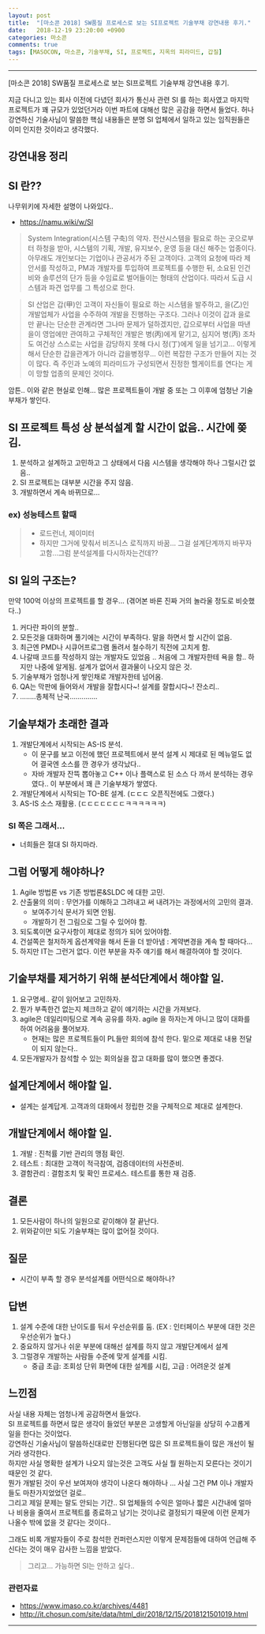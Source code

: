 ```yaml
---
layout: post
title:  "[마소콘 2018] SW품질 프로세스로 보는 SI프로젝트 기술부채 강연내용 후기."
date:   2018-12-19 23:20:00 +0900
categories: 마소콘
comments: true
tags: [MASOCON, 마소콘, 기술부채, SI, 프로젝트, 지옥의 피라미드, 갑질]
---
```


---
[마소콘 2018] SW품질 프로세스로 보는 SI프로젝트 기술부채 강연내용 후기.

지금 다니고 있는 회사 이전에 다녔던 회사가 통신사 관련 SI 를 하는 회사였고 마지막 프로젝트가 꽤 규모가 있었던거라 이번 파트에 대해선 많은 공감을 하면서 들었다.
허나 강연하신 기술사님이 말씀한 핵심 내용들은 분명 SI 업체에서 일하고 있는 임직원들은 이미 인지한 것이라고 생각했다.

강연내용 정리
--

## SI 란??
나무위키에 자세한 설명이 나와있다.. 
 * https://namu.wiki/w/SI

> System Integration(시스템 구축)의 약자. 전산시스템을 필요로 하는 곳으로부터 하청을 받아, 시스템의 기획, 개발, 유지보수, 운영 등을 대신 해주는 업종이다. 아무래도 개인보다는 기업이나 관공서가 주된 고객이다. 고객의 요청에 따라 제안서를 작성하고, PM과 개발자를 투입하여 프로젝트를 수행한 뒤, 소요된 인건비와 솔루션의 단가 등을 수임료로 벌어들이는 형태의 산업이다. 따라서 도급 시스템과 파견 업무를 그 특성으로 한다.

> SI 산업은 갑(甲)인 고객이 자신들이 필요로 하는 시스템을 발주하고, 을(乙)인 개발업체가 사업을 수주하여 개발을 진행하는 구조다. 그러나 이것이 갑과 을로만 끝나는 단순한 관계라면 그나마 문제가 덜하겠지만, 갑으로부터 사업을 따낸 을이 영업에만 관여하고 구체적인 개발은 병(丙)에게 맡기고, 심지어 병(丙) 조차도 여건상 스스로는 사업을 감당하지 못해 다시 정(丁)에게 일을 넘기고... 이렇게 해서 단순한 갑을관계가 아니라 갑을병정무... 이런 복잡한 구조가 만들어 지는 것이 많다. 즉 주인과 노예의 피라미드가 구성되면서 진정한 헬게이트를 연다는 게 이 망할 업종의 문제인 것이다.

암튼.. 이와 같은 현실로 인해... 많은 프로젝트들이 개발 중 또는 그 이후에 엄청난 기술부채가 쌓인다.

## SI 프로젝트 특성 상 분석설계 할 시간이 없음.. 시간에 쫒김. 
 1. 분석하고 설계하고 고민하고 그 상태에서 다음 시스템을 생각해야 하나 그럴시간 없음..
 2. SI 프로젝트는 대부분 시간을 주지 않음.
 3. 개발하면서 계속 바뀌므로... 

### ex) 성능테스트 할때 
   > - 로드런너, 제이미터
   > - 하지만 그거에 맞춰서 비즈니스 로직까지 바꿈... 그걸 설계단계까지 바꾸자고함...그럼 분석설계를 다시하자는건데??

## SI 일의 구조는? 
 만약 100억 이상의 프로젝트를 할 경우...  (겪어본 바론 진짜 거의 놀라울 정도로 비슷했다..)
  1. 커다란 파이의 분할..
  2. 모든것을 대화하며 풀기에는 시간이 부족하다. 말을 하면서 할 시간이 없음.
  3. 최근엔 PMD나 시큐어프로그램 돌려서 철수하기 직전에 고치게 함.
  4. 나갈때 코드를 작성하지 않는 개발자도 있었음 .. 처음에 그 개발자한테 욕을 함.. 하지만 나중에 알게됨. 설계가 없어서 결과물이 나오지 않은 것.
  5. 기술부채가 엄청나게 쌓인채로 개발자한테 넘어옴.
  6. QA는 막판에 들어와서 개발을 잘합시다~! 설계를 잘합시다~! 잔소리..
  7. ........총체적 난국..............

## 기술부채가 초래한 결과
 1. 개발단계에서 시작되는 AS-IS 분석. 
    - 이 문구를 보고 이전에 했던 프로젝트에서 분석 설계 시 제대로 된 메뉴얼도 없어 결국엔 소스를 깐 경우가 생각났다..
    - 자바 개발자 잔뜩 뽑아놓고 C++ 이나 플랙스로 된 소스 다 까서 분석하는 경우였다.. 이 부분에서 꽤 큰 기술부채가 쌓였다.
 2. 개발단계에서 시작되는 TO-BE 설계. (ㄷㄷㄷ 오픈직전에도 그랬다.)
 3. AS-IS 소스 재활용. (ㄷㄷㄷㄷㄷㄷㄷㅋㅋㅋㅋㅋㅋ)

### SI 쪽은 그래서...
 - 너희들은 절대 SI 하지마라.

## 그럼 어떻게 해야하나?
 1. Agile 방법론 vs 기존 방법론&SLDC 에 대한 고민.
 2. 산출물의 의미 : 무언가를 이해하고 그려내고 써 내려가는 과정에서의 고민의 결과.
    - 보여주기식 문서가 되면 안됨.
    - 개발하기 전 그림으로 그릴 수 있어야 함. 
 3. 되도록이면 요구사항이 제대로 정의가 되어 있어야함.
 4. 건설쪽은 철저하게 옵션계약을 해서 돈을 더 받아냄 : 계약변경을 계속 할 때마다...
 5. 하지만 IT는 그런거 없다. 이런 부분을 자주 얘기를 해서 해결하여야 할 것이다.

## 기술부채를 제거하기 위해 분석단계에서 해야할 일.
  1. 요구명세.. 같이 읽어보고 고민하자.
  2. 뭔가 부족한건 없는지 체크하고 같이 얘기하는 시간을 가져보다.
  3. agile은 데일리미팅으로 계속 공유를 하자.  agile 을 하자는게 아니고 많이 대화를 하여 어려움을 풀어보자. 
     - 현재는 많은 프로젝트들이 PL들만 회의에 참석 한다. 밑으로 제대로 내용 전달이 되지 않는다..
  4. 모든개발자가 참석할 수 있는 회의실을 잡고 대화를 많이 했으면 좋겠다.

## 설계단계에서 해야할 일.
 - 설계는 설계답게. 고객과의 대화에서 정립한 것을 구체적으로 제대로 설계한다.

## 개발단계에서 해야할 일.
 1. 개발 : 진척률 기반 관리의 맹점 확인.
 2. 테스트 : 최대한 고객이 적극참여, 검증데이터의 사전준비.
 3. 결함관리 : 결함조치 및 확인 프로세스. 테스트를 통한 재 검증.

## 결론 
 1. 모든사람이 하나의 일원으로 같이해야 잘 끝난다.
 2. 위와같이만 되도 기술부채는 많이 없어질 것이다.

## 질문 
 - 시간이 부족 할 경우 분석설계를 어떤식으로 해야하나?

## 답변
 1. 설계 수준에 대한 난이도를 둬서 우선순위를 둠. (EX : 인터페이스 부분에 대한 것은 우선순위가 높다.)
 2. 중요하지 않거나 쉬운 부분에 대해선 설계를 하지 않고 개발단계에서 설계 
 3. 그럴경우 개발하는 사람들 수준에 맞게 설계를 시킴.
    - 중급 초급:  조회성 단위 화면에 대한 설계를 시킴, 고급 : 어려운것 설계

## 느낀점
사실 내용 자체는 엄청나게 공감하면서 들었다. <br>
SI 프로젝트를 하면서 많은 생각이 들었던 부분은 고생할게 아닌일을 상당히 수고롭게 일을 한다는 것이었다.<br>
강연하신 기술사님이 말씀하신대로만 진행된다면 많은 SI 프로젝트들이 많은 개선이 될 거라 생각한다. <br>
하지만 사실 명확한 설계가 나오지 않는것은 고객도 사실 뭘 원하는지 모른다는 것이기 때문인 것 같다. <br>
뭔가 개발된 것이 우선 보여져야 생각이 나온다 해야하나 ... 사실 그건 PM 이나 개발자들도 마찬가지었었던 걸로..<br>
그리고 제일 문제는 말도 안되는 기간.. SI 업체들의 수익은 얼마나 짧은 시간내에 얼마나 비용을 줄여서 프로젝트를 종료하고 남기는 것이냐로 결정되기 때문에 이런 문제가 나올수 밖에 없을 것 같다는 것이다..

그래도 비록 개발자들이 주로 참석한 컨퍼런스지만 이렇게 문제점들에 대하여 언급해 주신다는 것이 매우 감사한 느낌을 받았다. 

> 그리고... 가능하면 SI는 안하고 싶다..

### 관련자료
 - https://www.imaso.co.kr/archives/4481
 - http://it.chosun.com/site/data/html_dir/2018/12/15/2018121501019.html

[jekyll-docs]: https://jekyllrb.com/docs/home
[jekyll-gh]:   https://github.com/jekyll/jekyll
[jekyll-talk]: https://talk.jekyllrb.com/

---

